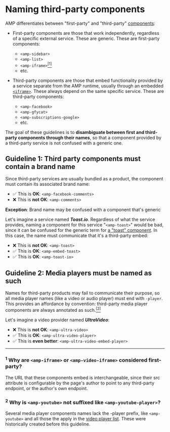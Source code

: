 # Naming third-party components

AMP differentiates between "first-party" and "third-party" [components](https://amp.dev/documentation/components/):

-   First-party components are those that work independently, regardless of a specific external service. These are generic. These are first-party components:

    -   `<amp-sidebar>`
    -   `<amp-list>`
    -   `<amp-iframe>`[<sup>[1]</sup>](#amp-iframe-first-party)
    -   etc.

-   Third-party components are those that embed functionality provided by a service separate from the AMP runtime, usually through an embedded [`<iframe>`](https://developer.mozilla.org/en-US/docs/Web/HTML/Element/iframe). These always depend on the same specific service. These are third-party components:

    -   `<amp-facebook>`
    -   `<amp-gfycat>`
    -   `<amp-subscriptions-google>`
    -   etc.

The goal of these guidelines is to **disambiguate between first and third-party components through their names**, so that a component provided by a third-party service is not confused with a generic one.

## Guideline 1: Third party components must contain a brand name

Since third-party services are usually bundled as a product, the component must contain its associated brand name:

-   ✅ This is **OK**: `<amp-facebook-comments>`
-   ❌ This is **not OK**: `<amp-comments>`

**Exception**: Brand name may be confused with a component that's generic

Let's imagine a service named **_Toast.io_**. Regardless of what the service provides, naming a component for this service "`<amp-toast>`" would be bad, since it can be confused for the generic term for [a "toast" component](https://google.com/search?q=toast+component). In this case, the name must communicate that it's a third-party embed:

-   ❌ This is **not OK**: `<amp-toast>`
-   ✅ This is **OK**: `<amp-embed-toast>`
-   ✅ This is **OK**: `<amp-toast-io>`

## Guideline 2: Media players must be named as such

Names for third-party products may fail to communicate their purpose, so all media player names (like a video or audio player) must end with `-player`. This provides an affordance by convention: third-party media player components are always annotated as such.[<sup>[2]</sup>](#no-player-suffix)

Let's imagine a video provider named **_UltraVideo_**:

-   ❌ This is **not OK**: `<amp-ultra-video>`
-   ✅ This is **OK**: `<amp-ultra-video-player>`
-   ✅ This is **even better**: `<amp-ultra-video-embed-player>`

---

### <a id="amp-iframe-first-party"></a> <sup>1</sup> Why are `<amp-iframe>` or `<amp-video-iframe>` considered first-party?

The URL that these components embed is interchangeable, since their src attribute is configurable by the page's author to point to any third-party endpoint, or the author's own endpoint.

### <a id="no-player-suffix"></a> <sup>2</sup> Why is `<amp-youtube>` not suffixed like `<amp-youtube-player>`?

Several media player components names lack the -player prefix, like `<amp-youtube>` and all those the apply in the [video player list](https://github.com/ampproject/amphtml/blob/main/docs/spec/amp-video-interface.md). These were historically created before this guideline.
